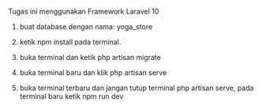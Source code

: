 Tugas ini menggunakan Framework Laravel 10

1. buat database dengan nama: yoga_store

2. ketik npm install pada terminal.
3. buka terminal dan ketik php artisan migrate
4. buka terminal baru dan klik php artisan serve
5. buka terminal terbaru dan jangan tutup terminal php artisan serve, pada terminal baru ketik npm run dev
